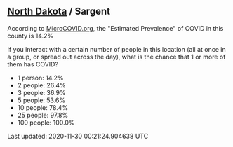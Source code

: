 
## [North Dakota](/united-states/north-dakota) / Sargent

According to [MicroCOVID.org](http://microcovid.org),
the "Estimated Prevalence" of COVID in this county is 14.2%

If you interact with a certain number of people in this location
(all at once in a group, or spread out across the day), what is the chance that
1 or more of them has COVID?

- 1 person: 14.2%
- 2 people: 26.4%
- 3 people: 36.9%
- 5 people: 53.6%
- 10 people: 78.4%
- 25 people: 97.8%
- 100 people: 100.0%

Last updated: 2020-11-30 00:21:24.904638 UTC
